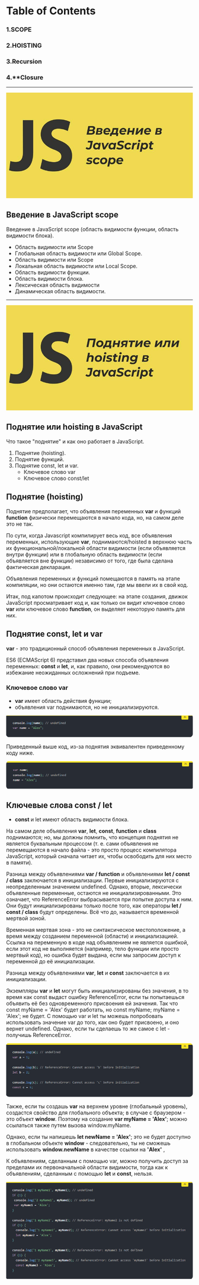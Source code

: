 # Table of Contents
### 1.**SCOPE**   
### 2.**HOISTING**
### 3.**Recursion**
### 4.**Closure
_________________

![Tux, the Linux mascot](/img/js.jpg)

## Введение в JavaScript scope
Введение в JavaScript scope (область видимости функции, область видимости блока).

* Область видимости или Scope
* Глобальная область видимости или Global Scope.
*  Область видимости или Scope
* Локальная область видимости или Local Scope.
* Область видимости функции.
* Область видимости блока.
* Лексическая область видимости
* Динамическая область видимости.
_________________

![Tux, the Linux mascot](/img/js-hostint.jpg)

## Поднятие или hoisting в JavaScript
Что такое "поднятие" и как оно работает в JavaScript.

1. Поднятие (hoisting).
2. Поднятие функций.
3. Поднятие const, let и var.
    - Ключевое слово var
    - Ключевое слово const/let

## Поднятие (hoisting)

Поднятие предполагает, что объявления переменных **var** и функций **function** физически перемещаются в начало кода, но, на самом деле это не так.

По сути, когда Javascript компилирует весь код, все объявления переменных, использующие **var**, поднимаются/hoisted в верхнюю часть их функциональной/локальной области видимости (если объявляется внутри функции) или в глобальную область видимости (если объявляется вне функции) независимо от того, где была сделана фактическая декларация.

Объявления переменных и функций помещаются в память на этапе компиляции, но они остаются именно там, где мы ввели их в свой код.

Итак, под капотом происходит следующее: на этапе создания, движок JavaScript просматривает код и, как только он видит ключевое слово **var** или ключевое слово **function**, он выделяет некоторую память для них.

## Поднятие const, let и var
**var** - это традиционный способ объявления переменных в JavaScript.

ES6 (ECMAScript 6) представил два новых способа объявления переменных: **const** и **let**, и, как правило, они рекомендуются во избежание неожиданных осложнений при подъеме.

### Ключевое слово var

*  **var** имеет область действия функции;
* объявления var поднимаются, но не инициализируются.

![Tux, the Linux mascot](/img/var.png)

Приведенный выше код, из-за поднятия эквивалентен приведенному коду ниже.

![Tux, the Linux mascot](/img/var-2.png)

## Ключевые слова const / let
* **const** и let имеют область видимости блока.

На самом деле объявления **var**, **let**, **const**, **function** и **class** поднимаются; но, мы должны помнить, что концепция поднятия не является буквальным процессом (т. е. сами объявления не перемещаются в начало файла - это просто процесс компилятора JavaScript, который сначала читает их, чтобы освободить для них место в памяти).

Разница между объявлениями **var / function** и объявлениями **let / const / class** заключается в инициализации. Первые инициализируются с неопределенным значением undefined. Однако, вторые, лексически объявленные переменные, остаются не инициализированными. Это означает, что ReferenceError выбрасывается при попытке доступа к ним. Они будут инициализированы только после того, как операторы **let / const / class** будут определены. Всё что до, называется временной мертвой зоной.

Временная мертвая зона - это не синтаксическое местоположение, а время между созданием переменной (области) и инициализацией. Ссылка на переменную в коде над объявлением не является ошибкой, если этот код не выполняется (например, тело функции или просто мертвый код), но ошибка будет выдана, если мы запросим доступ к переменной до её инициализации.

Разница между объявлениями **var**, **let** и **const** заключается в их инициализации.

Экземпляры **var** и **let** могут быть инициализированы без значения, в то время как const выдаст ошибку ReferenceError, если ты попытаешься объявить её без одновременного присвоения ей значения. Так что const myName = 'Alex' будет работать, но const myName; myName = 'Alex'; не будет. С помощью var и let ты можешь попробовать использовать значение var до того, как оно будет присвоено, и оно вернет undefined. Однако, если ты сделаешь то же самое с let - получишь ReferenceError.

![Tux, the Linux mascot](/img/let-const.png)

Также, если ты создашь **var** на верхнем уровне (глобальный уровень), создастся свойство для глобального объекта; в случае с браузером - это объект **window**. Поэтому на создание **var myName = 'Alex'**; можно ссылаться также путем вызова window.myName.

Однако, если ты напишешь **let newName = 'Alex'**; это не будет доступно в глобальном объекте **window** - следовательно, ты не сможешь использовать **window.newName** в качестве ссылки на **'Alex'** ,

К объявлениям, сделанным с помощью var, можно получить доступ за пределами их первоначальной области видимости, тогда как к объявлениям, сделанным с помощью **let** и **const**, нельзя.

![Tux, the Linux mascot](/img/const.png)
